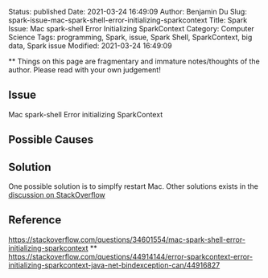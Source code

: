 Status: published
Date: 2021-03-24 16:49:09
Author: Benjamin Du
Slug: spark-issue-mac-spark-shell-error-initializing-sparkcontext
Title: Spark Issue: Mac spark-shell Error Initializing SparkContext
Category: Computer Science
Tags: programming, Spark, issue, Spark Shell, SparkContext, big data, Spark issue
Modified: 2021-03-24 16:49:09

**
Things on this page are fragmentary and immature notes/thoughts of the author.
Please read with your own judgement!


## Issue

Mac spark-shell Error initializing SparkContext

## Possible Causes

## Solution

One possible solution is to simplfy restart Mac.
Other solutions exists in the 
[discussion on StackOverflow](https://stackoverflow.com/questions/34601554/mac-spark-shell-error-initializing-sparkcontext)


## Reference

https://stackoverflow.com/questions/34601554/mac-spark-shell-error-initializing-sparkcontext
**
https://stackoverflow.com/questions/44914144/error-sparkcontext-error-initializing-sparkcontext-java-net-bindexception-can/44916827
